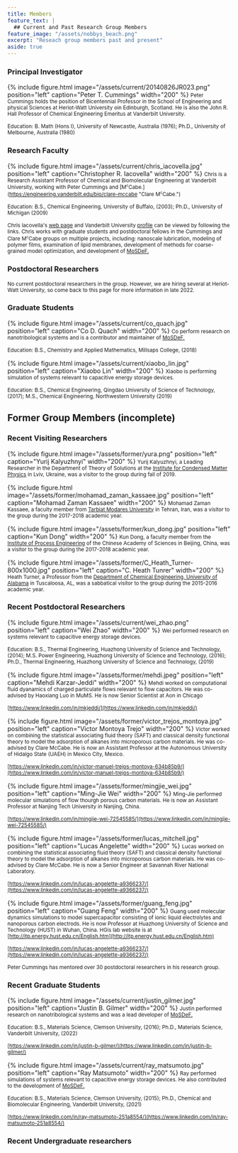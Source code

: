 ```yaml
---
title: Members
feature_text: |
  ## Current and Past Research Group Members
feature_image: "/assets/nobbys_beach.png"
excerpt: "Reseach group members past and present"
aside: true
---
```

### Principal Investigator

{% include figure.html image="/assets/current/20140826JR023.png" position="left" caption="Peter T. Cummings" width="200" %}
<small>Peter Cummings holds the position of Bicentennial Professor in the School of Engineering and physical Sciences at Heriot-Watt University oin Edinburgh, Scotland.  He is also the John R. Hall Professor of Chemical Engineering Emeritus at Vanderbilt University.</small>

<small>Education: B. Math (Hons I), University of Newcastle, Australia (1976); Ph.D., University of Melbourne, Australia (1980)</small>


<small> </small>

### Research Faculty 

{% include figure.html image="/assets/current/chris_iacovella.jpg" position="left" caption="Christopher R. Iacovella" width="200" %}
<small>Chris is a Research Assistant Professor of Chemical and Biomolecular Engineering at Vanderbilt University, working with Peter Cummings and [M<sup STYLE="font-size:75%">c</sup>Cabe.](https://engineering.vanderbilt.edu/bio/clare-mccabe "Clare M<sup STYLE="font-size:75%">c</sup>Cabe.")</small>

<small>Education: B.S., Chemical Engineering, University of Buffalo, (2003); Ph.D., University of Michigan (2009)</small>

<small>Chris Iacovella's [web page](https://my.vanderbilt.edu/iacovella/ "web page")  and Vanderbilt University [profile](https://engineering.vanderbilt.edu/bio/christopher-iacovella "profile") can be viewed by following the links. Chris works with graduate students and postdoctoral fellows in the Cummings and Clare M<sup STYLE="font-size:75%">c</sup>Cabe groups on multiple projects, including: nanoscale lubrication, modeling of polymer films, examination of lipid membranes, development of methods for coarse-grained model optimization, and development of [MoSDeF.](https://mosdef.org "MoSDeF.")</small>

<small> </small>

### Postdoctoral Researchers

<small>No current postdoctoral researchers in the group. However, we are hiring several at Heriot-Watt University, so come back to this page for more information in late 2022.</small>
<small> </small>
<small> </small>

### Graduate Students



{% include figure.html image="/assets/current/co_quach.jpg" position="left" caption="Co D. Quach" width="200" %}
<small>Co perform research on nanotribological systems and is a contributor and maintainer of [MoSDeF.](https://mosdef.org "MoSDeF.")</small>

<small>Education: B.S., Chemistry and Applied Mathematics, Millsaps College, (2018) </small>

<small> </small>

<small> </small>

<small> </small>

<small> </small>

<small> </small>

{% include figure.html image="/assets/current/xiaobo_lin.jpg" position="left" caption="Xiaobo Lin" width="200" %}
<small>Xiaobo is performing simulation of systems relevant to capacitive energy storage devices.</small>

<small>Education: B.S., Chemical Engineering, Qingdao University of Science of Technology, (2017); M.S., Chemical Engineering, Northwestern University (2019) </small>


## Former Group Members (incomplete)
### Recent Visiting Researchers

{% include figure.html image="/assets/former/yura.png" position="left" caption="Yurij Kalyuzhnyi" width="200" %}
<small>Yurij Kalyuzhnyi, a Leading Researcher in the Department of Theory of Solutions at the [Institute for Condensed Matter Physics](http://www.icmp.lviv.ua/en/people/kalyuzhnyi-yurii) in Lviv, Ukraine, was a visitor to the group during fall of 2019. </small>

<small> </small>

<small> </small>

<small> </small>

<small> </small>

<small> </small>

<small> </small>

{% include figure.html image="/assets/former/mohamad_zaman_kassaee.jpg" position="left" caption="Mohamad Zaman Kassaee" width="200" %}
<small>Mohamad Zaman Kassaee, a faculty member from [Tarbiat Modares University](https://en-sci.modares.ac.ir/~kassaeem "Tarbiat Modares University") in Tehran, Iran, was a visitor to the group during the 2017-2018 academic year. </small>

<small> </small>

<small> </small>

<small> </small>

<small> </small>

<small> </small>

<small> </small>

<small> </small>

{% include figure.html image="/assets/former/kun_dong.jpg" position="left" caption="Kun Dong" width="200" %}
<small>Kun Dong, a faculty member from the [Institute of Process Engineering](http://english.ipe.cas.cn "Institute of Process Engineering") of the Chinese Academy of Sciences in Beijing, China, was a visitor to the group during the 2017-2018 academic year. </small>

<small> </small>

<small> </small>

<small> </small>

<small> </small>

<small> </small>

<small> </small>

{% include figure.html image="/assets/former/C_Heath_Turner-800x1000.jpg" position="left" caption="C. Heath Tunrer" width="200" %}
<small>Heath Turner, a Professor from the [Department of Chemical Engineering, University of Alabama](http://che.eng.ua.edu/people/hturner/) in Tuscaloosa, AL, was a sabbatical visitor to the group during the 2015-2016 academic year. </small>

<small> </small>

<small> </small>

<small> </small>

<small> </small>

<small> </small>

<small> </small>

### Recent Postdoctoral Researchers

{% include figure.html image="/assets/current/wei_zhao.png" position="left" caption="Wei Zhao" width="200" %}
<small>Wei performed research on systems relevant to capacitive energy storage devices.</small>

<small>Education: B.S., Thermal Engineering, Huazhong University of Science and Technology, (2014); M.S. Power Engineering, Huazhong University of Science and Technology, (2016); Ph.D., Thermal Engineering, Huazhong University of Science and Technology, (2019) </small>

<small> </small>

<small> </small>

<small> </small>

<small> </small>

<small> </small>

{% include figure.html image="/assets/former/mehdi.jpeg" position="left" caption="Mehdi Karzar-Jeddi" width="200" %}
<small>Mehdi worked on computational fluid dyanamics of charged particulate flows relevant to flow capacitors. He was co-advised by Haoxiang Luo in MuMS. He is now Senior Scientist at Aon in Chicago</small>

<small>[https://www.linkedin.com/in/mkjeddi/](https://www.linkedin.com/in/mkjeddi/) </small>
<small> </small>

<small> </small>

<small> </small>

<small> </small>

<small> </small>

{% include figure.html image="/assets/former/victor_trejos_montoya.jpg" position="left" caption="Victor Montoya Trejo" width="200" %}
<small>Victor worked on combining the statistical associating fluid theory (SAFT) and classical density functional theory to model the adsorption of alkanes into microporous carbon materials. He was co-advised by Clare McCabe. He is now an Assistant Professor at the Autonomous University of Hidalgo State (UAEH) in Mexico City, Mexico.</small>

<small>[https://www.linkedin.com/in/victor-manuel-trejos-montoya-634b85b9/](https://www.linkedin.com/in/victor-manuel-trejos-montoya-634b85b9/)</small>
<small> </small>

<small> </small>

<small> </small>

<small> </small>

<small> </small>

{% include figure.html image="/assets/former/mingjie_wei.jpg" position="left" caption="Ming-Jie Wei" width="200" %}
<small>Ming-Jie performed molecular simulations of flow thourgh porous carbon materials. He is now an Assistant Professor at Nanjing Tech University in Nanjing, China.</small>

<small>[https://www.linkedin.com/in/mingjie-wei-72545585/](https://www.linkedin.com/in/mingjie-wei-72545585/)</small>
<small> </small>

<small> </small>

<small> </small>

<small> </small>

{% include figure.html image="/assets/former/lucas_mitchell.jpg" position="left" caption="Lucas Angelette" width="200" %}
<small>Lucas worked on combining the statistical associating fluid theory (SAFT) and classical density functional theory to model the adsorption of alkanes into microporous carbon materials. He was co-advised by Clare McCabe. He is now a Senior Engineer at Savannah River National Laboratory.</small>

<small>[https://www.linkedin.com/in/lucas-angelette-a9366237/](https://www.linkedin.com/in/lucas-angelette-a9366237/)</small>
<small> </small>

<small> </small>

<small> </small>

<small> </small>

{% include figure.html image="/assets/former/guang_feng.jpg" position="left" caption="Guang Feng" width="200" %}
<small>Guang used molecular dynamics simulations to model supercapacitor consisting of ionic liquid electrolytes and nanoporous carbon electrods. He is now Professor at Huazhong University of Science and Technology (HUST) in Wuhan, China. HGis lab website is at [http://itp.energy.hust.edu.cn/English.htm](http://itp.energy.hust.edu.cn/English.htm)</small>

<small>[https://www.linkedin.com/in/lucas-angelette-a9366237/](https://www.linkedin.com/in/lucas-angelette-a9366237/)</small>

<small> </small>

<small> </small>

<small>Peter Cummings has mentored over 30 postdoctoral researchers in his research group.</small>

### Recent Graduate Students
{% include figure.html image="/assets/current/justin_gilmer.jpg" position="left" caption="Justin B. Gilmer" width="200" %}
<small>Justin performed research on nanotribological systems and was a lead developer of [MoSDeF.](https://mosdef.org "MoSDeF.")</small>

<small>Education: B.S., Materials Science, Clemson University, (2016); Ph.D., Materials Science, Vanderbilt University, (2022) </small>

<small>[https://www.linkedin.com/in/justin-b-gilmer/](https://www.linkedin.com/in/justin-b-gilmer/)</small>

<small> </small>

<small> </small>

<small> </small>

<small> </small>

<small> </small>

{% include figure.html image="/assets/current/ray_matsumoto.jpg" position="left" caption="Ray Matsumoto" width="200" %}
<small>Ray performed simulations of systems relevant to capacitive energy storage devices. He also contributed to the development of [MoSDeF.](https://mosdef.org "MoSDeF.")</small>

<small>Education: B.S., Materials Science, Clemson University, (2015); Ph.D., Chemical and Biomolecular Engineering, Vanderbilt University, (2021)  </small>

<small>[https://www.linkedin.com/in/ray-matsumoto-251a8554/](https://www.linkedin.com/in/ray-matsumoto-251a8554/)</small>

<small> </small>

<small> </small>

<small> </small>

<small> </small>

<small> </small>

### Recent Undergraduate researchers


